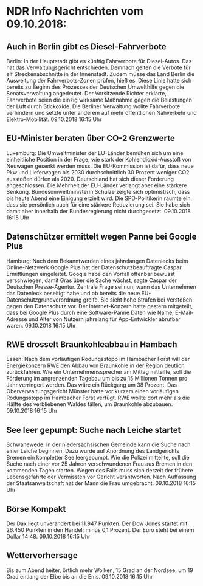 # NDR Info Nachrichten vom 09.10.2018:


## Auch in Berlin gibt es Diesel-Fahrverbote
Berlin: In der Hauptstadt gibt es künftig Fahrverbote für Diesel-Autos. Das hat das Verwaltungsgericht entschieden. Demnach gelten die Verbote für elf Streckenabschnitte in der Innenstadt. Zudem müsse das Land Berlin die Ausweitung der Fahrverbots-Zonen prüfen, hieß es. Diese Linie hatte sich bereits zu Beginn des Prozesses der Deutschen Umwelthilfe gegen die Senatsverwaltung angedeutet. Der Vorsitzende Richter erklärte, Fahrverbote seien die einzig wirksame Maßnahme gegen die Belastungen der Luft durch Stickoxide. Die Berliner Verwaltung wollte Fahrverbote verhindern und setzte unter anderem auf mehr öffentlichen Nahverkehr und Elektro-Mobilität. 09.10.2018 16:15 Uhr 

## EU-Minister beraten über CO-2 Grenzwerte
Luxemburg: Die Umweltminister der EU-Länder bemühen sich um eine einheitliche Position in der Frage, wie stark der Kohlendioxid-Ausstoß von Neuwagen gesenkt werden muss. Die EU-Kommission ist dafür, dass neue Pkw und Lieferwagen bis 2030 durchschnittlich 30 Prozent weniger CO2 ausstoßen dürfen als 2020. Deutschland hat sich dieser Forderung angeschlossen. Die Mehrheit der EU-Länder verlangt aber eine stärkere Senkung. Bundesumweltministerin Schulze zeigte sich optimistisch, dass bis heute Abend eine Einigung erzielt wird. Die SPD-Politikerin räumte ein, dass sie persönlich auch für eine stärkere Reduzierung sei. Sie habe sich damit aber innerhalb der Bundesregierung nicht durchgesetzt. 09.10.2018 16:15 Uhr 

## Datenschützer ermittelt wegen Panne bei Google Plus
Hamburg: Nach dem Bekanntwerden eines jahrelangen Datenlecks beim Online-Netzwerk Google Plus hat der Datenschutzbeauftragte Caspar Ermittlungen eingeleitet. Google habe den Vorfall offenbar bewusst verschwiegen, damit Gras über die Sache wächst, sagte Caspar der Deutschen Presse-Agentur. Zentrale Frage sei nun, wann das Unternehmen das Datenleck beseitigt habe und ob bereits die neue EU-Datenschutzgrundverordnung greife. Sie sieht hohe Strafen bei Verstößen gegen den Datenschutz vor. Der Internet-Konzern hatte gestern mitgeteilt, dass bei Google Plus durch eine Software-Panne Daten wie Name, E-Mail-Adresse und Alter von Nutzern jahrelang für App-Entwickler abrufbar waren. 09.10.2018 16:15 Uhr 

## RWE drosselt Braunkohleabbau in Hambach
Essen: Nach dem vorläufigen Rodungsstopp im Hambacher Forst will der Energiekonzern RWE den Abbau von Braunkohle in der Region deutlich zurückfahren. Wie ein Unternehmenssprecher am Mittag mitteilte, soll die Förderung im angrenzenden Tagebau um bis zu 15 Millionen Tonnen pro Jahr verringert werden. Das wäre ein Rückgang um 38 Prozent. Das Oberverwaltungsgericht Münster hatte vor kurzem einen vorläufigen Rodungsstopp im Hambacher Forst verfügt. RWE wollte dort mehr als die Hälfte des verbliebenen Waldes fällen, um Braunkohle abzubauen. 09.10.2018 16:15 Uhr 

## See leer gepumpt: Suche nach Leiche startet
Schwanewede: In der niedersächsischen Gemeinde kann die Suche nach einer Leiche beginnen. Dazu wurde auf Anordnung des Landgerichts Bremen ein kompletter See leergepumpt. Wie die Polizei mitteilte, soll die Suche nach einer vor 25 Jahren verschwundenen Frau aus Bremen in den kommenden Tagen starten. Wegen des Falls muss sich derzeit der frühere Lebensgefährte der Vermissten vor Gericht verantworten. Nach Auffassung der Staatsanwaltschaft hat der Mann die Frau umgebracht. 09.10.2018 16:15 Uhr 

## Börse Kompakt
Der Dax liegt unverändert bei 11.947 Punkten. Der Dow Jones startet mit 26.450 Punkten in den Handel; minus 0,1 Prozent. Der Euro steht bei einem Dollar 14 48. 09.10.2018 16:15 Uhr 

## Wettervorhersage
Bis zum Abend heiter, örtlich mehr Wolken, 15 Grad an der Nordsee; um 19 Grad entlang der Elbe bis an die Ems. 09.10.2018 16:15 Uhr 
